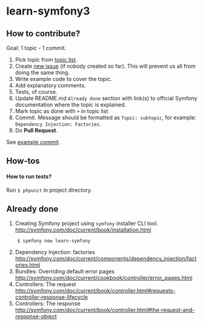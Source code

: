 learn-symfony3
==============

## How to contribute?
Goal: 1 topic - 1 commit.

1. Pick topic from [topic list](TODO.md).
2. Create [new issue](https://github.com/kuusas/learn-symfony/issues/new) (if nobody created so far). This will prevent us all from doing the same thing.
3. Write example code to cover the topic.
4. Add explanatory comments.
5. Tests, of course.
6. Update README.md `Already done` section with link(s) to official Symfony documentation where the topic is explained.
7. Mark topic as done with `+` in topic list
8. Commit. Message should be formatted as `Topic: subtopic`, for example: `Dependency Injection: Factories`.
9. Do **Pull Request**.

See [example commit](https://github.com/kuusas/learn-symfony/commit/b6e30ff6bba8a0005696b48a37baf1991dd608e9).


## How-tos
#### How to run tests?
Run `$ phpunit` in project directory.

## Already done

1. Creating Symfony project using `symfony` installer CLI tool. http://symfony.com/doc/current/book/installation.html
```
    $ symfony new learn-symfony
```
2. Dependency Injection: factories http://symfony.com/doc/current/components/dependency_injection/factories.html
3. Bundles: Overriding default error pages http://symfony.com/doc/current/cookbook/controller/error_pages.html
4. Controllers: The request http://symfony.com/doc/current/book/controller.html#requests-controller-response-lifecycle
5. Controllers: The response http://symfony.com/doc/current/book/controller.html#the-request-and-response-object

